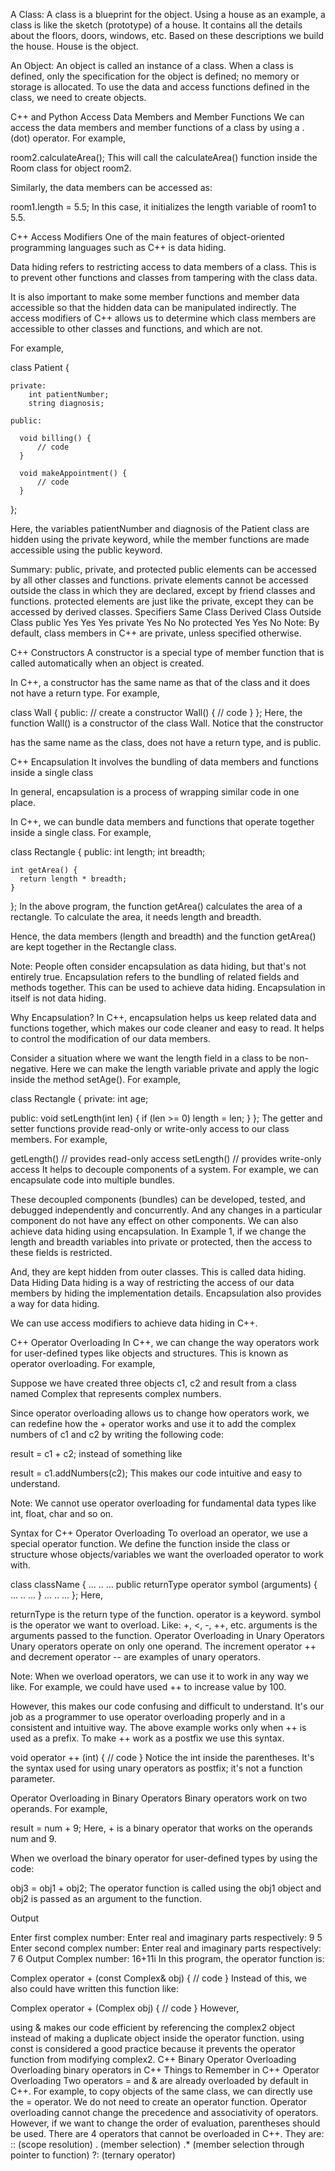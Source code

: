 A Class:
A class is a blueprint for the object. Using a house as an example, a class is like the sketch (prototype) of a house. It contains all the details about the floors, doors, windows, etc. Based on these descriptions we build the house. House is the object.

An Object:
An object is called an instance of a class.
When a class is defined, only the specification for the object is defined; no memory or storage is allocated.
To use the data and access functions defined in the class, we need to create objects.



C++ and Python Access Data Members and Member Functions
We can access the data members and member functions of a class by using a . (dot) operator. For example,

room2.calculateArea();
This will call the calculateArea() function inside the Room class for object room2.

Similarly, the data members can be accessed as:

room1.length = 5.5;
In this case, it initializes the length variable of room1 to 5.5.


C++ Access Modifiers
One of the main features of object-oriented programming languages such as C++ is data hiding.

Data hiding refers to restricting access to data members of a class. This is to prevent other functions and classes from tampering with the class data.

It is also important to make some member functions and member data accessible so that the hidden data can be manipulated indirectly.
The access modifiers of C++ allows us to determine which class members are accessible to other classes 
and functions, and which are not.

For example,

class Patient {

    private:
        int patientNumber;
        string diagnosis;

    public:

      void billing() {
          // code
      }

      void makeAppointment() {
          // code
      }
}; 
 
Here, the variables patientNumber and diagnosis of the Patient class are hidden using the private keyword, while the member functions are made accessible using the public keyword.

Summary: public, private, and protected
public elements can be accessed by all other classes and functions.
private elements cannot be accessed outside the class in which they are declared, except by friend classes and functions.
protected elements are just like the private, except they can be accessed by derived classes.
Specifiers	Same Class	Derived Class	Outside Class
public	Yes	Yes	Yes
private	Yes	No	No
protected	Yes	Yes	No
Note: By default, class members in C++ are private, unless specified otherwise.



C++ Constructors
A constructor is a special type of member function that is called automatically when an object is created.

In C++, a constructor has the same name as that of the class and it does not have a return type. For example,

class  Wall {
  public:
    // create a constructor
    Wall() {
      // code
    }
};
Here, the function Wall() is a constructor of the class Wall. Notice that the constructor

has the same name as the class,
does not have a return type, and
is public.




C++ Encapsulation
It involves the bundling of data members and functions inside a single class

In general, encapsulation is a process of wrapping similar code in one place.

In C++, we can bundle data members and functions that operate together inside a single class. For example,

class Rectangle {
  public:
    int length;
    int breadth;

    int getArea() {
      return length * breadth;
    }
};
In the above program, the function getArea() calculates the area of a rectangle. To calculate the area, it needs length and breadth.

Hence, the data members (length and breadth) and the function getArea() are kept together in the Rectangle class.

Note: People often consider encapsulation as data hiding, but that's not entirely true.
Encapsulation refers to the bundling of related fields and methods together. This can be used to achieve data hiding. Encapsulation in itself is not data hiding.

Why Encapsulation?
In C++, encapsulation helps us keep related data and functions together, which makes our code cleaner and easy to read.
It helps to control the modification of our data members.

Consider a situation where we want the length field in a class to be non-negative. Here we can make the length variable private and apply the logic inside the method setAge(). For example,

class Rectangle {
  private:
    int age;

  public:
    void setLength(int len) {
      if (len >= 0)
        length = len;
    }
};
The getter and setter functions provide read-only or write-only access to our class members. For example,

getLength()  // provides read-only access
setLength()  // provides write-only access
It helps to decouple components of a system. For example, we can encapsulate code into multiple bundles.

These decoupled components (bundles) can be developed, tested, and debugged independently and concurrently. And any changes in a particular component do not have any effect on other components.
We can also achieve data hiding using encapsulation. In Example 1, if we change the length and breadth variables into private or protected, then the access to these fields is restricted.

And, they are kept hidden from outer classes. This is called data hiding.
Data Hiding
Data hiding is a way of restricting the access of our data members by hiding the implementation details. Encapsulation also provides a way for data hiding.

We can use access modifiers to achieve data hiding in C++. 





C++ Operator Overloading
In C++, we can change the way operators work for user-defined types like objects and structures. This is known as operator overloading. For example,

Suppose we have created three objects c1, c2 and result from a class named Complex that represents complex numbers.

Since operator overloading allows us to change how operators work, we can redefine how the + operator works and use it to add the complex numbers of c1 and c2 by writing the following code:

result = c1 + c2;
instead of something like

result = c1.addNumbers(c2);
This makes our code intuitive and easy to understand.

Note: We cannot use operator overloading for fundamental data types like int, float, char and so on.

Syntax for C++ Operator Overloading
To overload an operator, we use a special operator function. We define the function inside the class or structure whose objects/variables we want the overloaded operator to work with.

class className {
    ... .. ...
    public
       returnType operator symbol (arguments) {
           ... .. ...
       } 
    ... .. ...
};
Here,

returnType is the return type of the function.
operator is a keyword.
symbol is the operator we want to overload. Like: +, <, -, ++, etc.
arguments is the arguments passed to the function.
Operator Overloading in Unary Operators
Unary operators operate on only one operand. The increment operator ++ and decrement operator -- are examples of unary operators.

Note: When we overload operators, we can use it to work in any way we like. For example, we could have used ++ to increase value by 100.

However, this makes our code confusing and difficult to understand. It's our job as a programmer to use operator overloading properly and in a consistent and intuitive way. The above example works only when ++ is used as a prefix. To make ++ work as a postfix we use this syntax.

void operator ++ (int) {
    // code
}
Notice the int inside the parentheses. It's the syntax used for using unary operators as postfix; it's not a function parameter.

Operator Overloading in Binary Operators
Binary operators work on two operands. For example,

result = num + 9;
Here, + is a binary operator that works on the operands num and 9.

When we overload the binary operator for user-defined types by using the code:

obj3 = obj1 + obj2;
The operator function is called using the obj1 object and obj2 is passed as an argument to the function.

Output

Enter first complex number:
Enter real and imaginary parts respectively: 9 5
Enter second complex number:
Enter real and imaginary parts respectively: 7 6
Output Complex number: 16+11i
In this program, the operator function is:

Complex operator + (const Complex& obj) {
    // code
}
Instead of this, we also could have written this function like:

Complex operator + (Complex obj) {
    // code
}
However,

using & makes our code efficient by referencing the complex2 object instead of making a duplicate object inside the operator function.
using const is considered a good practice because it prevents the operator function from modifying complex2.
C++ Binary Operator Overloading
Overloading binary operators in C++
Things to Remember in C++ Operator Overloading
Two operators = and & are already overloaded by default in C++. For example, to copy objects of the same class, we can directly use the = operator. We do not need to create an operator function.
Operator overloading cannot change the precedence and associativity of operators. However, if we want to change the order of evaluation, parentheses should be used.
There are 4 operators that cannot be overloaded in C++. They are:
:: (scope resolution)
. (member selection)
.* (member selection through pointer to function)
?: (ternary operator)
